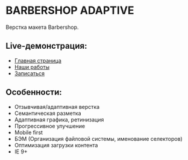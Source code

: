 # BARBERSHOP ADAPTIVE
Верстка макета Barbershop.  

## Live-демонстрация:    
* [Главная страница](https://peterlyshak.github.io/barbershop-adaptive/)  
* [Наши работы](https://peterlyshak.github.io/barbershop-adaptive/photo.html)   
* [Записаться](https://peterlyshak.github.io/barbershop-adaptive/form.html)   

## Особенности:  
* Отзывчивая/адаптивная верстка    
* Семантическая разметка   
* Адаптивная графика, ретинизация   
* Прогрессивное улучшение   
* Mobile first     
* БЭМ (Организация файловой системы, именование селекторов)   
* Оптимизация загрузки контента
* IE 9+   
